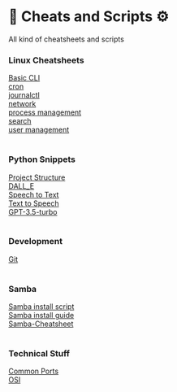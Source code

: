 # 🧠 Cheats and Scripts ⚙️
All kind of cheatsheets and scripts

### Linux Cheatsheets
[Basic CLI](/Linux/basics.md)</br>
[cron](/Linux/cron.md)</br>
[journalctl](/Linux/journalctl.md)</br>
[network](/Linux/network.md)</br>
[process management](/Linux/process_managment.md)</br>
[search](/Linux/search.md)</br>
[user management](/Linux/user_managment.md)</br>
<br>
### Python Snippets
[Project Structure](Python\Snippets/ProjectStructure.md)</br>
[DALL_E](Python\Snippets/dall_e.py)</br>
[Speech to Text](Python\Snippets/speech_recognition.py)</br>
[Text to Speech](Python\Snippets/text_to_speech.py)</br>
[GPT-3.5-turbo](Python\Snippets/gpt-3.5-turbo.py)</br>
<br>
### Development
[Git](Development/git.md)</br>
<br>
### Samba
[Samba install script](Samba/install_samba.py)</br>
[Samba install guide](Samba/install_samba.md)</br>
[Samba-Cheatsheet](Samba/samba_cheatsheet.md)</br>
<br>
### Technical Stuff
[Common Ports](Technical%20Stuff/Common%20Ports.md)</br>
[OSI](Technical%20Stuff/OSI.md)</br>
